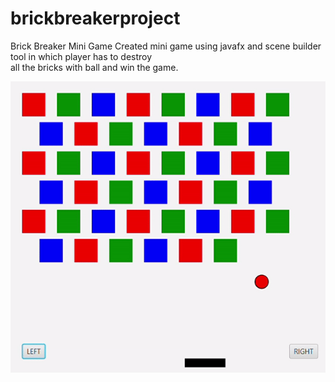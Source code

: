 # brickbreakerproject
Brick Breaker Mini Game Created mini game using javafx and scene builder tool in which player has to destroy  
all the bricks with ball and win the game.

![](https://github.com/karan151120/brickbreakerproject/blob/master/BrickBreaker.gif)
